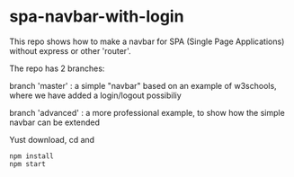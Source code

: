 # spa-navbar-with-login

This repo shows how to make a navbar for SPA (Single Page Applications) without express or other 'router'. 

The repo has 2 branches: 

  branch 'master'  : a simple "navbar" based on an example of w3schools, where we have added a login/logout possibiliy
  
  branch 'advanced' : a more professional example, to show how the simple navbar can be extended

Yust download, cd <project> and 
  
  ```console
  npm install
  npm start
  ```
